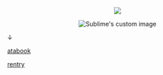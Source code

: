 
　<p align="center">![](https://komarev.com/ghpvc/?username=2ft-high&label=visitors&color=6F4685)</p>

<p align="center">
  <img src="https://files.catbox.moe/vm0x8g.jpg" alt="Sublime's custom image"/>
</p>

↓

[atabook](https://floortub.atabook.org/) 

[rentry](https://rentry.co/yewonli) 
